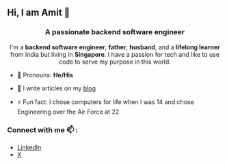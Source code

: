 ## Hi, I am Amit 👋 

<h3 align="center">A passionate backend software engineer</h3>
<p align="center">
    I'm a <b>backend software engineer</b>, <b>father</b>, <b>husband</b>, and a <b>lifelong learner</b> from India but living in <b>Singapore</b>. I have a passion for tech and like to use code to serve my purpose in this world. 
</p>

- 💬 Pronouns: **He/His**
- 📝 I write articles on my <a href="https://mrgiri.substack.com/" target="_blank">blog</a>

- ⚡ Fun fact: I chose computers for life when I was 14 and chose Engineering over the Air Force at 22. 
  
### Connect with me 📫 :
  -  <a href="https://www.linkedin.com/in/amitgiri0001/" target="_blank">LinkedIn</a>
  - <a href="https://x.com/amitgiri0001" target="_blank" rel="me" title="X">X</a>
